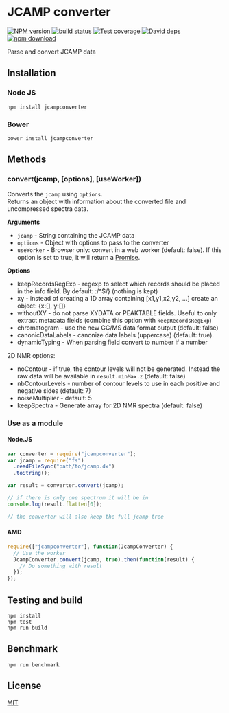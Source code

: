 # JCAMP converter

[![NPM version][npm-image]][npm-url]
[![build status][travis-image]][travis-url]
[![Test coverage][codecov-image]][codecov-url]
[![David deps][david-image]][david-url]
[![npm download][download-image]][download-url]

Parse and convert JCAMP data

## Installation

### Node JS

`npm install jcampconverter`

### Bower

`bower install jcampconverter`

## Methods

### convert(jcamp, [options], [useWorker])

Converts the `jcamp` using `options`.  
Returns an object with information about the converted file and uncompressed spectra data.

**Arguments**

- `jcamp` - String containing the JCAMP data
- `options` - Object with options to pass to the converter
- `useWorker` - Browser only: convert in a web worker (default: false). If this option is set to true, it will return a [Promise](https://developer.mozilla.org/en/docs/Web/JavaScript/Reference/Global_Objects/Promise).

**Options**

- keepRecordsRegExp - regexp to select which records should be placed in the info field. By default: :/^\$/} (nothing is kept)
- xy - instead of creating a 1D array containing [x1,y1,x2,y2, ...] create an object: {x:[], y:[]}
- withoutXY - do not parse XYDATA or PEAKTABLE fields. Useful to only extract metadata fields (combine this option with `keepRecordsRegExp`)
- chromatogram - use the new GC/MS data format output (default: false)
- canonicDataLabels - canonize data labels (uppercase) (default: true).
- dynamicTyping - When parsing field convert to number if a number

2D NMR options:

- noContour - if true, the contour levels will not be generated. Instead the raw data will be available in `result.minMax.z` (default: false)
- nbContourLevels - number of contour levels to use in each positive and negative sides (default: 7)
- noiseMultiplier - default: 5
- keepSpectra - Generate array for 2D NMR spectra (default: false)

### Use as a module

#### Node.JS

```javascript
var converter = require("jcampconverter");
var jcamp = require("fs")
  .readFileSync("path/to/jcamp.dx")
  .toString();

var result = converter.convert(jcamp);

// if there is only one spectrum it will be in
console.log(result.flatten[0]);

// the converter will also keep the full jcamp tree

```

#### AMD

```javascript
require(["jcampconverter"], function(JcampConverter) {
  // Use the worker
  JcampConverter.convert(jcamp, true).then(function(result) {
    // Do something with result
  });
});
```

## Testing and build

```
npm install
npm test
npm run build
```

## Benchmark

```
npm run benchmark
```

## License

[MIT](./LICENSE)

[npm-image]: https://img.shields.io/npm/v/jcampconverter.svg?style=flat-square
[npm-url]: https://www.npmjs.com/package/jcampconverter
[travis-image]: https://img.shields.io/travis/cheminfo-js/jcampconverter/master.svg?style=flat-square
[travis-url]: https://travis-ci.org/cheminfo-js/jcampconverter
[codecov-image]: https://img.shields.io/codecov/c/github/cheminfo-js/jcampconverter.svg?style=flat-square
[codecov-url]: https://codecov.io/gh/cheminfo-js/jcampconverter
[david-image]: https://img.shields.io/david/cheminfo-js/jcampconverter.svg?style=flat-square
[david-url]: https://david-dm.org/cheminfo-js/jcampconverter
[download-image]: https://img.shields.io/npm/dm/jcampconverter.svg?style=flat-square
[download-url]: https://www.npmjs.com/package/jcampconverter
